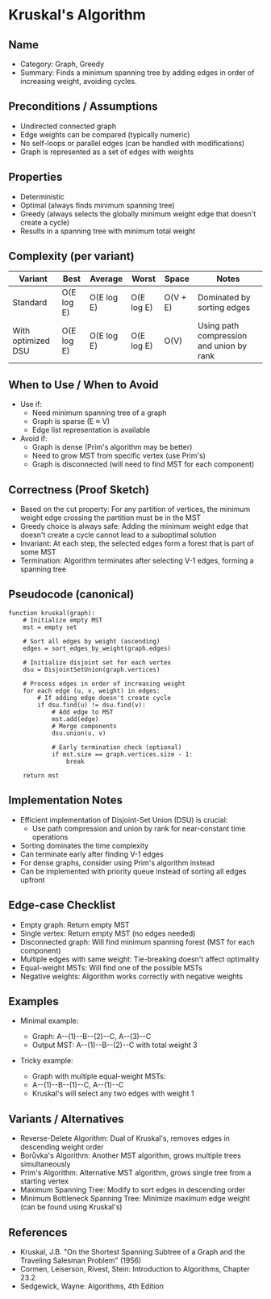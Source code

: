 # Kruskal's Algorithm

## Name
- Category: Graph, Greedy
- Summary: Finds a minimum spanning tree by adding edges in order of increasing weight, avoiding cycles.

## Preconditions / Assumptions
- Undirected connected graph
- Edge weights can be compared (typically numeric)
- No self-loops or parallel edges (can be handled with modifications)
- Graph is represented as a set of edges with weights

## Properties
- Deterministic
- Optimal (always finds minimum spanning tree)
- Greedy (always selects the globally minimum weight edge that doesn't create a cycle)
- Results in a spanning tree with minimum total weight

## Complexity (per variant)
| Variant | Best | Average | Worst | Space | Notes |
|---|---|---|---|---|---|
| Standard | O(E log E) | O(E log E) | O(E log E) | O(V + E) | Dominated by sorting edges |
| With optimized DSU | O(E log E) | O(E log E) | O(E log E) | O(V) | Using path compression and union by rank |

## When to Use / When to Avoid
- Use if:
  - Need minimum spanning tree of a graph
  - Graph is sparse (E ≈ V)
  - Edge list representation is available
- Avoid if:
  - Graph is dense (Prim's algorithm may be better)
  - Need to grow MST from specific vertex (use Prim's)
  - Graph is disconnected (will need to find MST for each component)

## Correctness (Proof Sketch)
- Based on the cut property: For any partition of vertices, the minimum weight edge crossing the partition must be in the MST
- Greedy choice is always safe: Adding the minimum weight edge that doesn't create a cycle cannot lead to a suboptimal solution
- Invariant: At each step, the selected edges form a forest that is part of some MST
- Termination: Algorithm terminates after selecting V-1 edges, forming a spanning tree

## Pseudocode (canonical)
```pseudo
function kruskal(graph):
    # Initialize empty MST
    mst = empty set
    
    # Sort all edges by weight (ascending)
    edges = sort_edges_by_weight(graph.edges)
    
    # Initialize disjoint set for each vertex
    dsu = DisjointSetUnion(graph.vertices)
    
    # Process edges in order of increasing weight
    for each edge (u, v, weight) in edges:
        # If adding edge doesn't create cycle
        if dsu.find(u) != dsu.find(v):
            # Add edge to MST
            mst.add(edge)
            # Merge components
            dsu.union(u, v)
            
            # Early termination check (optional)
            if mst.size == graph.vertices.size - 1:
                break
    
    return mst
```

## Implementation Notes
- Efficient implementation of Disjoint-Set Union (DSU) is crucial:
  - Use path compression and union by rank for near-constant time operations
- Sorting dominates the time complexity
- Can terminate early after finding V-1 edges
- For dense graphs, consider using Prim's algorithm instead
- Can be implemented with priority queue instead of sorting all edges upfront

## Edge-case Checklist
- Empty graph: Return empty MST
- Single vertex: Return empty MST (no edges needed)
- Disconnected graph: Will find minimum spanning forest (MST for each component)
- Multiple edges with same weight: Tie-breaking doesn't affect optimality
- Equal-weight MSTs: Will find one of the possible MSTs
- Negative weights: Algorithm works correctly with negative weights

## Examples
- Minimal example:
  - Graph: A--(1)--B--(2)--C, A--(3)--C
  - Output MST: A--(1)--B--(2)--C with total weight 3
  
- Tricky example:
  - Graph with multiple equal-weight MSTs:
  - A--(1)--B--(1)--C, A--(1)--C
  - Kruskal's will select any two edges with weight 1

## Variants / Alternatives
- Reverse-Delete Algorithm: Dual of Kruskal's, removes edges in descending weight order
- Borůvka's Algorithm: Another MST algorithm, grows multiple trees simultaneously
- Prim's Algorithm: Alternative MST algorithm, grows single tree from a starting vertex
- Maximum Spanning Tree: Modify to sort edges in descending order
- Minimum Bottleneck Spanning Tree: Minimize maximum edge weight (can be found using Kruskal's)

## References
- Kruskal, J.B. "On the Shortest Spanning Subtree of a Graph and the Traveling Salesman Problem" (1956)
- Cormen, Leiserson, Rivest, Stein: Introduction to Algorithms, Chapter 23.2
- Sedgewick, Wayne: Algorithms, 4th Edition